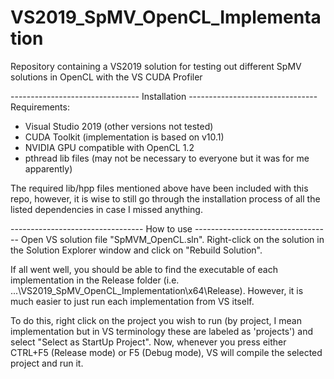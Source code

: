 # VS2019_SpMV_OpenCL_Implementation
Repository containing a VS2019 solution for testing out different SpMV solutions in OpenCL with the VS CUDA Profiler

-------------------------------- Installation --------------------------------
Requirements:
   - Visual Studio 2019 (other versions not tested)
   - CUDA Toolkit (implementation is based on v10.1)
   - NVIDIA GPU compatible with OpenCL 1.2
   - pthread lib files (may not be necessary to everyone but it was for me apparently)
   
The required lib/hpp files mentioned above have been included with this repo, however, it is wise to still go through the installation process of all the listed dependencies in case I missed anything.

--------------------------------- How to use ----------------------------------
Open VS solution file "SpMVM_OpenCL.sln". 
Right-click on the solution in the Solution Explorer window and click on "Rebuild Solution".

If all went well, you should be able to find the executable of each implementation in the Release folder (i.e. ...\VS2019_SpMV_OpenCL_Implementation\x64\Release). 
However, it is much easier to just run each implementation from VS itself.

To do this, right click on the project you wish to run (by project, I mean implementation but in VS terminology these are labeled as 'projects') and select "Select as StartUp Project". 
Now, whenever you press either CTRL+F5 (Release mode) or F5 (Debug mode), VS will compile the selected project and run it.
